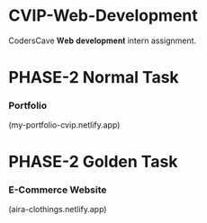 # CVIP-Web-Development
CodersCave 𝐖𝐞𝐛 𝐝𝐞𝐯𝐞𝐥𝐨𝐩𝐦𝐞𝐧𝐭 intern assignment.

# PHASE-2 Normal Task
###  Portfolio 
(my-portfolio-cvip.netlify.app)

# PHASE-2 Golden Task
### E-Commerce Website
(aira-clothings.netlify.app)

